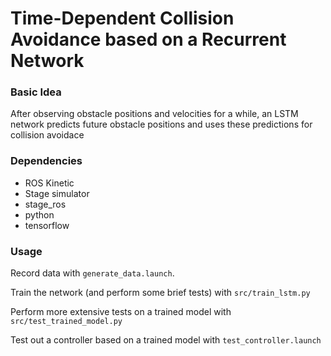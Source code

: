 # Time-Dependent Collision Avoidance based on a Recurrent Network

### Basic Idea

After observing obstacle positions and velocities for a while, an LSTM network predicts future obstacle positions and uses these predictions for collision avoidace

### Dependencies

- ROS Kinetic
- Stage simulator
- stage\_ros
- python
- tensorflow

### Usage

Record data with `generate_data.launch`.

Train the network (and perform some brief tests) with `src/train_lstm.py`

Perform more extensive tests on a trained model with `src/test_trained_model.py`

Test out a controller based on a trained model with `test_controller.launch`



